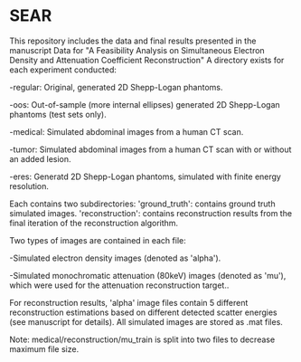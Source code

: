# SEAR
This repository includes the data and final results presented in the manuscript Data for "A Feasibility Analysis on Simultaneous Electron Density and Attenuation Coefficient Reconstruction" A directory exists for each experiment conducted:

-regular: Original, generated 2D Shepp-Logan phantoms.

-oos: Out-of-sample (more internal ellipses) generated 2D Shepp-Logan phantoms (test sets only).

-medical: Simulated abdominal images from a human CT scan.

-tumor: Simulated abdominal images from a human CT scan with or without an added lesion.

-eres: Generatd 2D Shepp-Logan phantoms, simulated with finite energy resolution.

Each contains two subdirectories: 'ground_truth': contains ground truth simulated images. 'reconstruction': contains reconstruction results from the final iteration of the reconstruction algorithm.

Two types of images are contained in each file:

-Simulated electron density images (denoted as 'alpha').

-Simulated monochromatic attenuation (80keV) images (denoted as 'mu'), which were used for the attenuation reconstruction target..

For reconstruction results, 'alpha' image files contain 5 different reconstruction estimations based on different detected scatter energies (see manuscript for details). All simulated images are stored as .mat files.

Note: medical/reconstruction/mu_train is split into two files to decrease maximum file size.
